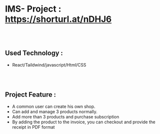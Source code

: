 # IMS- Project : https://shorturl.at/nDHJ6

</br > </br > 
## Used Technology :
- React/Taildwind/javascript/Html/CSS

</br >  </br > 
## Project Feature :
- A common user can create his own shop.
- Can add and manage 3 products normally.
- Add more than 3 products and purchase subscription
- By adding the product to the invoice, you can checkout and provide the receipt in PDF format

